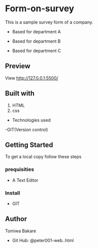 # Form-on-survey

This is a sample survey form of a company.

* Based for department A

* Based for department B

* Based for department C

## Preview
View http://127.0.0.1:5500/

## Built with
1. HTML
2. css

* Technologies used

 -GIT(Version control)

 ## Getting Started
 To get a local copy follow these steps

 ### prequisities
 * A Text Editor

 ### Install
 * GIT

 ## Author
 Tomiwa Bakare

 * Git Hub: @peter001-web..html

